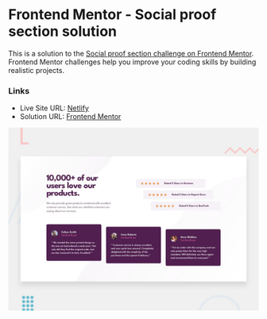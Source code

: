 # Frontend Mentor - Social proof section solution

This is a solution to the [Social proof section challenge on Frontend Mentor](https://www.frontendmentor.io/challenges/social-proof-section-6e0qTv_bA). Frontend Mentor challenges help you improve your coding skills by building realistic projects.

### Links

- Live Site URL: [Netlify](https://frontendmentor-solutions.netlify.app/social-proof-section/)
- Solution URL: [Frontend Mentor](https://www.frontendmentor.io/solutions/responsive-social-proof-section-fVo_Ah3FtT)

![This is an image](./design/desktop-preview.jpg)
